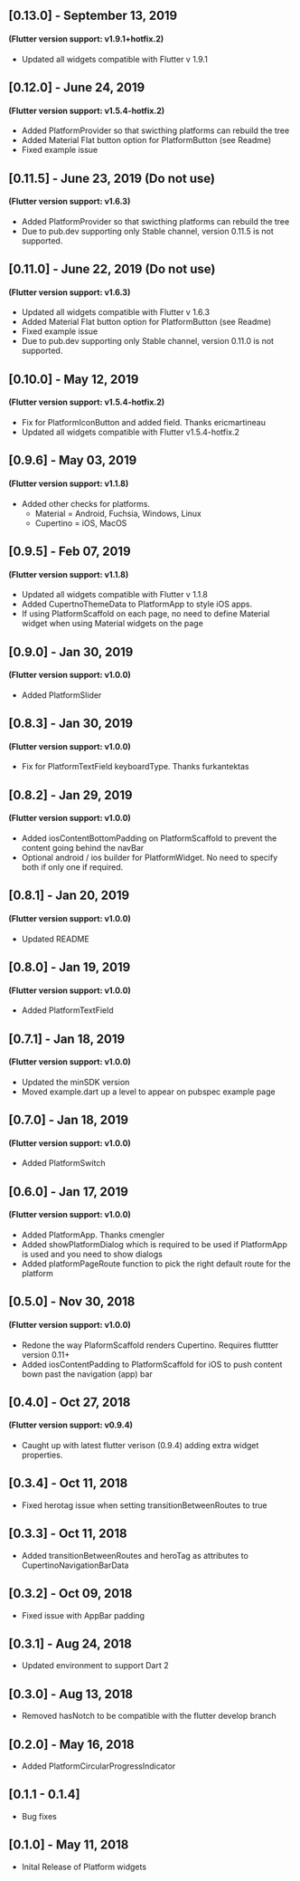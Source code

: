 ## [0.13.0] - September 13, 2019

#### (Flutter version support: v1.9.1+hotfix.2)

- Updated all widgets compatible with Flutter v 1.9.1

## [0.12.0] - June 24, 2019

#### (Flutter version support: v1.5.4-hotfix.2)

- Added PlatformProvider so that swicthing platforms can rebuild the tree
- Added Material Flat button option for PlatformButton (see Readme)
- Fixed example issue

## [0.11.5] - June 23, 2019 (Do not use)

#### (Flutter version support: v1.6.3)

- Added PlatformProvider so that swicthing platforms can rebuild the tree
- Due to pub.dev supporting only Stable channel, version 0.11.5 is not supported.

## [0.11.0] - June 22, 2019 (Do not use)

#### (Flutter version support: v1.6.3)

- Updated all widgets compatible with Flutter v 1.6.3
- Added Material Flat button option for PlatformButton (see Readme)
- Fixed example issue
- Due to pub.dev supporting only Stable channel, version 0.11.0 is not supported.

## [0.10.0] - May 12, 2019

#### (Flutter version support: v1.5.4-hotfix.2)

- Fix for PlatformIconButton and added field. Thanks ericmartineau
- Updated all widgets compatible with Flutter v1.5.4-hotfix.2

## [0.9.6] - May 03, 2019

#### (Flutter version support: v1.1.8)

- Added other checks for platforms.
  - Material = Android, Fuchsia, Windows, Linux
  - Cupertino = iOS, MacOS

## [0.9.5] - Feb 07, 2019

#### (Flutter version support: v1.1.8)

- Updated all widgets compatible with Flutter v 1.1.8
- Added CupertnoThemeData to PlatformApp to style iOS apps.
- If using PlatformScaffold on each page, no need to define Material widget when using Material widgets on the page

## [0.9.0] - Jan 30, 2019

#### (Flutter version support: v1.0.0)

- Added PlatformSlider

## [0.8.3] - Jan 30, 2019

#### (Flutter version support: v1.0.0)

- Fix for PlatformTextField keyboardType. Thanks furkantektas

## [0.8.2] - Jan 29, 2019

#### (Flutter version support: v1.0.0)

- Added iosContentBottomPadding on PlatformScaffold to prevent the content going behind the navBar
- Optional android / ios builder for PlatformWidget. No need to specify both if only one if required.

## [0.8.1] - Jan 20, 2019

#### (Flutter version support: v1.0.0)

- Updated README

## [0.8.0] - Jan 19, 2019

#### (Flutter version support: v1.0.0)

- Added PlatformTextField

## [0.7.1] - Jan 18, 2019

#### (Flutter version support: v1.0.0)

- Updated the minSDK version
- Moved example.dart up a level to appear on pubspec example page

## [0.7.0] - Jan 18, 2019

#### (Flutter version support: v1.0.0)

- Added PlatformSwitch

## [0.6.0] - Jan 17, 2019

#### (Flutter version support: v1.0.0)

- Added PlatformApp. Thanks cmengler
- Added showPlatformDialog which is required to be used if PlatformApp is used and you need to show dialogs
- Added platformPageRoute function to pick the right default route for the platform

## [0.5.0] - Nov 30, 2018

#### (Flutter version support: v1.0.0)

- Redone the way PlaformScaffold renders Cupertino. Requires fluttter version 0.11+
- Added iosContentPadding to PlatformScaffold for iOS to push content bown past the navigation (app) bar

## [0.4.0] - Oct 27, 2018

#### (Flutter version support: v0.9.4)

- Caught up with latest flutter verison (0.9.4) adding extra widget properties.

## [0.3.4] - Oct 11, 2018

- Fixed herotag issue when setting transitionBetweenRoutes to true

## [0.3.3] - Oct 11, 2018

- Added transitionBetweenRoutes and heroTag as attributes to CupertinoNavigationBarData

## [0.3.2] - Oct 09, 2018

- Fixed issue with AppBar padding

## [0.3.1] - Aug 24, 2018

- Updated environment to support Dart 2

## [0.3.0] - Aug 13, 2018

- Removed hasNotch to be compatible with the flutter develop branch

## [0.2.0] - May 16, 2018

- Added PlatformCircularProgressIndicator

## [0.1.1 - 0.1.4]

- Bug fixes

## [0.1.0] - May 11, 2018

- Inital Release of Platform widgets
